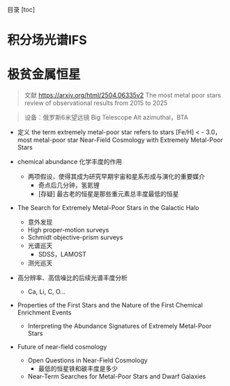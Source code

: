 目录
[toc]

<div style="page-break-after: always;"></div> 

# 积分场光谱IFS

# 极贫金属恒星

> 文献
https://arxiv.org/html/2504.06335v2
The most metal poor stars review of observational results from 2015 to 2025

  > 设备：俄罗斯6米望远镜 Big Telescope Alt azimuthal，BTA

- 定义 the term extremely metal-poor star refers to stars [Fe/H] < - 3.0，most metal-poor star  Near-Field Cosmology with Extremely Metal-Poor Stars
- chemical abundance 化学丰度的作用
  - 两项假设，使得其成为研究早期宇宙和星系形成与演化的重要媒介
    - 奇点后几分钟，氢氦锂
    - [存疑] 最古老的恒星是那些重元素总丰度最低的恒星
- The Search for Extremely Metal-Poor Stars in the Galactic Halo
  - 意外发现
  - High proper-motion surveys
  - Schmidt objective-prism surveys
  - 光谱巡天
    - SDSS，LAMOST
  - 测光巡天
- 高分辨率、高信噪比的后续光谱丰度分析 
  - Ca, Li, C, O...

- Properties of the First Stars and the Nature of the First Chemical Enrichment Events
  - Interpreting the Abundance Signatures of Extremely Metal-Poor Stars

- Future of near-field cosmology
  - Open Questions in Near-Field Cosmology
    - 最低的恒星铁和碳丰度是多少
  - Near-Term Searches for Metal-Poor Stars and Dwarf Galaxies
